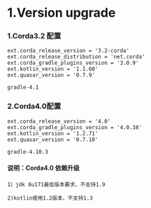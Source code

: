 # 1.Version upgrade

### 1.Corda3.2 配置

```text
ext.corda_release_version = '3.2-corda'
ext.corda_release_distribution = 'net.corda'
ext.corda_gradle_plugins_version = '3.0.9'
ext.kotlin_version = '1.1.60'
ext.quasar_version = '0.7.9'

gradle-4.1
```

###  2.Corda4.0配置

```text
ext.corda_release_version = '4.0'
ext.corda_gradle_plugins_version = '4.0.38'
ext.kotlin_version = '1.2.71'
ext.quasar_version = '0.7.10'

gradle-4.10.3
```

#### 说明：Corda4.0 依赖升级

`1）jdk 8u171最低版本要求，不支持1.9`

`2)kotlin使用1.2版本，不支持1.3`

### 



